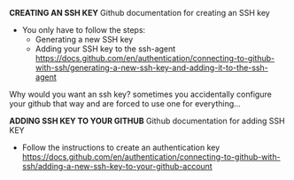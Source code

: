 **CREATING AN SSH KEY**
Github documentation for creating an SSH key 
- You only have to follow the steps:
	- Generating a new SSH key
	- Adding your SSH key to the ssh-agent
https://docs.github.com/en/authentication/connecting-to-github-with-ssh/generating-a-new-ssh-key-and-adding-it-to-the-ssh-agent

Why would you want an ssh key? sometimes you accidentally configure your github that way and are forced to use one for everything...


**ADDING SSH KEY TO YOUR GITHUB**
Github documentation for adding SSH KEY
- Follow the instructions to create an authentication key
https://docs.github.com/en/authentication/connecting-to-github-with-ssh/adding-a-new-ssh-key-to-your-github-account
